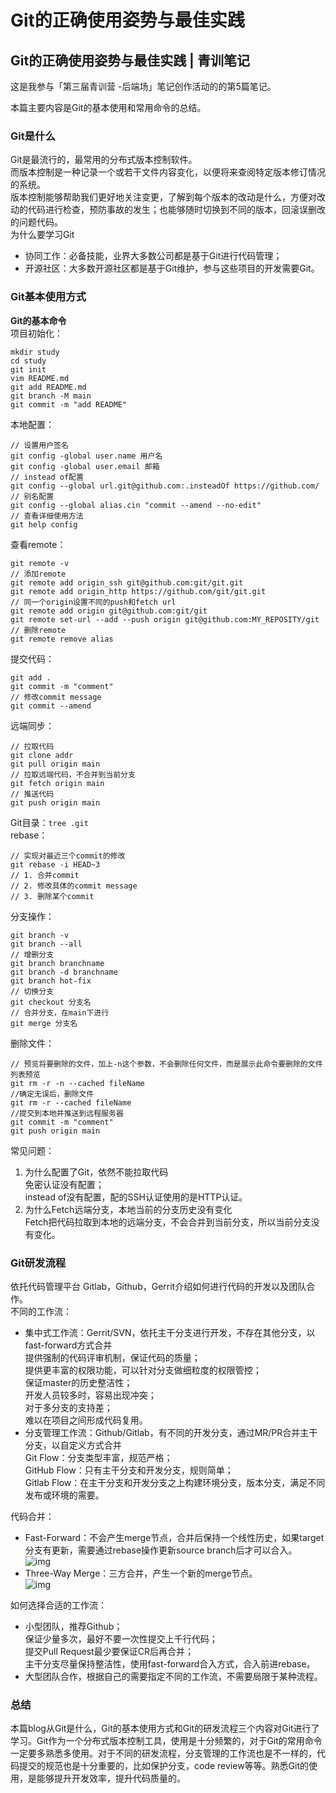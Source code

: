 # Git的正确使用姿势与最佳实践


## Git的正确使用姿势与最佳实践 | 青训笔记

这是我参与「第三届青训营 -后端场」笔记创作活动的的第5篇笔记。   

本篇主要内容是Git的基本使用和常用命令的总结。  


### Git是什么
Git是最流行的，最常用的分布式版本控制软件。  
而版本控制是一种记录一个或若干文件内容变化，以便将来查阅特定版本修订情况的系统。  
版本控制能够帮助我们更好地关注变更，了解到每个版本的改动是什么，方便对改动的代码进行检查，预防事故的发生；也能够随时切换到不同的版本，回滚误删改的问题代码。  
为什么要学习Git   
- 协同工作：必备技能，业界大多数公司都是基于Git进行代码管理；  
- 开源社区：大多数开源社区都是基于Git维护，参与这些项目的开发需要Git。  

### Git基本使用方式
**Git的基本命令**  
项目初始化：  
```shell
mkdir study
cd study
git init
vim README.md
git add README.md
git branch -M main
git commit -m "add README"
```
本地配置：  
```shell
// 设置用户签名
git config -global user.name 用户名   
git config -global user.email 邮箱 
// instead of配置
git config --global url.git@github.com:.insteadOf https://github.com/
// 别名配置
git config --global alias.cin "commit --amend --no-edit"
// 查看详细使用方法
git help config    
```
查看remote：  
```shell
git remote -v
// 添加remote
git remote add origin_ssh git@github.com:git/git.git
git remote add origin_http https://github.com/git/git.git
// 同一个origin设置不同的push和fetch url
git remote add origin git@github.com:git/git
git remote set-url --add --push origin git@github.com:MY_REPOSITY/git
// 删除remote
git remote remove alias
```
提交代码：  
```shell
git add .
git commit -m "comment"
// 修改commit message
git commit --amend
```
远端同步：  
```shell
// 拉取代码
git clone addr
git pull origin main
// 拉取远端代码，不合并到当前分支
git fetch origin main
// 推送代码
git push origin main
```
Git目录：`tree .git`  
rebase：  
```shell
// 实现对最近三个commit的修改
git rebase -i HEAD~3
// 1. 合并commit
// 2. 修改具体的commit message
// 3. 删除某个commit
```
分支操作：  
```shell
git branch -v         
git branch --all     
// 增删分支
git branch branchname
git branch -d branchname  
git branch hot-fix
// 切换分支
git checkout 分支名  
// 合并分支，在main下进行
git merge 分支名     
```
删除文件：  
```shell
// 预览将要删除的文件，加上-n这个参数，不会删除任何文件，而是展示此命令要删除的文件列表预览
git rm -r -n --cached fileName  
//确定无误后，删除文件
git rm -r --cached fileName
//提交到本地并推送到远程服务器
git commit -m "comment"
git push origin main
```
常见问题：  
1. 为什么配置了Git，依然不能拉取代码  
免密认证没有配置；  
instead of没有配置，配的SSH认证使用的是HTTP认证。  
2. 为什么Fetch远端分支，本地当前的分支历史没有变化  
Fetch把代码拉取到本地的远端分支，不会合并到当前分支，所以当前分支没有变化。  

### Git研发流程
依托代码管理平台 Gitlab，Github，Gerrit介绍如何进行代码的开发以及团队合作。  
不同的工作流：  
- 集中式工作流：Gerrit/SVN，依托主干分支进行开发，不存在其他分支，以fast-forward方式合并  
提供强制的代码评审机制，保证代码的质量；  
提供更丰富的权限功能，可以针对分支做细粒度的权限管控；  
保证master的历史整洁性；  
开发人员较多时，容易出现冲突；  
对于多分支的支持差；  
难以在项目之间形成代码复用。  
- 分支管理工作流：Github/Gitlab，有不同的开发分支，通过MR/PR合并主干分支，以自定义方式合并  
Git Flow：分支类型丰富，规范严格；  
GitHub Flow：只有主干分支和开发分支，规则简单；  
Gitlab Flow：在主干分支和开发分支之上构建环境分支，版本分支，满足不同发布或环境的需要。  

代码合并：  
- Fast-Forward：不会产生merge节点，合并后保持一个线性历史，如果target分支有更新，需要通过rebase操作更新source branch后才可以合入。  
  ![img](https://raw.githubusercontent.com/KevinChens/blog-image-bed/main/imgs/202206102316720.png)  
- Three-Way Merge：三方合并，产生一个新的merge节点。  
  ![img](https://raw.githubusercontent.com/KevinChens/blog-image-bed/main/imgs/202206102319893.png)  

如何选择合适的工作流：  
- 小型团队，推荐Github；  
保证少量多次，最好不要一次性提交上千行代码；  
提交Pull Request最少要保证CR后再合并；  
主干分支尽量保持整洁性，使用fast-forward合入方式，合入前进rebase。  
- 大型团队合作，根据自己的需要指定不同的工作流，不需要局限于某种流程。  

### 总结
本篇blog从Git是什么，Git的基本使用方式和Git的研发流程三个内容对Git进行了学习。Git作为一个分布式版本控制工具，使用是十分频繁的，对于Git的常用命令一定要多熟悉多使用。对于不同的研发流程，分支管理的工作流也是不一样的，代码提交的规范也是十分重要的，比如保护分支，code review等等。熟悉Git的使用，是能够提升开发效率，提升代码质量的。  

